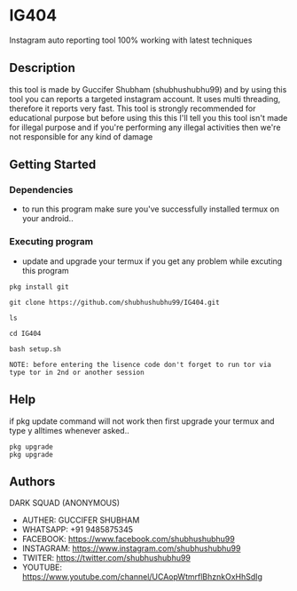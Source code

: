 # IG404
Instagram auto reporting tool 100% working with latest techniques 

## Description

this tool is made by Guccifer Shubham (shubhushubhu99) and by using this tool you can reports a targeted instagram account. It uses multi threading, therefore it reports very fast. 
This tool is strongly recommended for educational purpose but before using this this I'll tell you this tool isn't made for illegal purpose and if you're performing any illegal activities then we're not responsible for any kind of damage 

## Getting Started

### Dependencies

* to run this program make sure you've successfully installed termux on your android..



### Executing program

* update and upgrade your termux if you get any problem while excuting this program
```
pkg install git
```
```
git clone https://github.com/shubhushubhu99/IG404.git
```
```
ls 
```
```
cd IG404
```
```
bash setup.sh
```
```
NOTE: before entering the lisence code don't forget to run tor via type tor in 2nd or another session
```
## Help

if pkg update command will not work then first upgrade your termux and type y alltimes whenever asked..
```
pkg upgrade
pkg upgrade
```

## Authors

DARK SQUAD (ANONYMOUS)

* AUTHER: GUCCIFER SHUBHAM
* WHATSAPP: +91 9485875345
* FACEBOOK: https://www.facebook.com/shubhushubhu99
* INSTAGRAM: https://www.instagram.com/shubhushubhu99
* TWITER: https://twitter.com/shubhushubhu99
* YOUTUBE: https://www.youtube.com/channel/UCAopWtmrflBhznkOxHhSdIg

